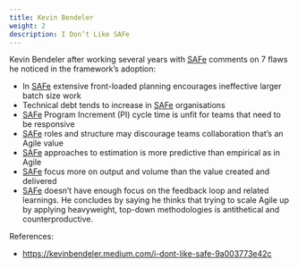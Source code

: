 ```yaml
---
title: Kevin Bendeler
weight: 2
description: I Don’t Like SAFe 
---
```


Kevin Bendeler after working several years with [SAFe](https://www.scaledagileframework.com/) comments on 7 flaws he noticed in the framework’s adoption:
- In [SAFe](https://www.scaledagileframework.com/) extensive front-loaded planning encourages ineffective larger batch size work
- Technical debt tends to increase in [SAFe](https://www.scaledagileframework.com/) organisations
- [SAFe](https://www.scaledagileframework.com/) Program Increment (PI) cycle time is unfit for teams that need to be responsive
- [SAFe](https://www.scaledagileframework.com/) roles and structure may discourage teams collaboration that’s an Agile value
- [SAFe](https://www.scaledagileframework.com/) approaches to estimation is more predictive than empirical as in Agile
- [SAFe](https://www.scaledagileframework.com/) focus more on output and volume than the value created and delivered
- [SAFe](https://www.scaledagileframework.com/) doesn’t have enough focus on the feedback loop and related learnings.
He concludes by saying he thinks that trying to scale Agile up by applying heavyweight, top-down methodologies is antithetical and counterproductive.

References:
- https://kevinbendeler.medium.com/i-dont-like-safe-9a003773e42c
